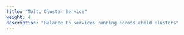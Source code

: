 ```yaml
---
title: "Multi Cluster Service"
weight: 4
description: "Balance to services running across child clusters"
---
```

